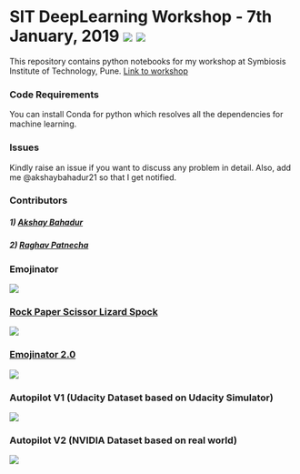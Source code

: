 # SIT DeepLearning Workshop - 7th January, 2019   [![](https://img.shields.io/github/license/sourcerer-io/hall-of-fame.svg?colorB=ff0000)](https://github.com/akshaybahadur21/Emojinator/blob/master/LICENSE.md)  [![](https://img.shields.io/badge/Akshay-Bahadur-brightgreen.svg?colorB=ff0000)](https://akshaybahadur.com)

This repository contains python notebooks for my workshop at Symbiosis Institute of Technology, Pune. [Link to workshop](http://symbiosisdlworkshop.com/)

### Code Requirements
You can install Conda for python which resolves all the dependencies for machine learning.

### Issues
Kindly raise an issue if you want to discuss any problem in detail. Also, add me @akshaybahadur21 so that I get notified.

### Contributors

##### 1) [Akshay Bahadur](https://github.com/akshaybahadur21/)
##### 2) [Raghav Patnecha](https://github.com/raghavpatnecha)
 
### Emojinator
<img src="https://github.com/akshaybahadur21/Emojinator/blob/master/emo.gif">

### [Rock Paper Scissor Lizard Spock](https://github.com/akshaybahadur21/Emojinator/tree/master/Rock_Paper_Scissor_Lizard_Spock)
<img src="https://github.com/akshaybahadur21/Emojinator/blob/master/RPS.gif">

### [Emojinator 2.0](https://github.com/akshaybahadur21/Emojinator/tree/master/Emojinator_V2)
<img src="emo_v2.gif">

### Autopilot V1 (Udacity Dataset based on Udacity Simulator)
<img src="https://github.com/akshaybahadur21/Autopilot/blob/master/final.gif">

### Autopilot V2 (NVIDIA Dataset based on real world)
<img src="https://github.com/akshaybahadur21/Autopilot/blob/master/v2.gif">





